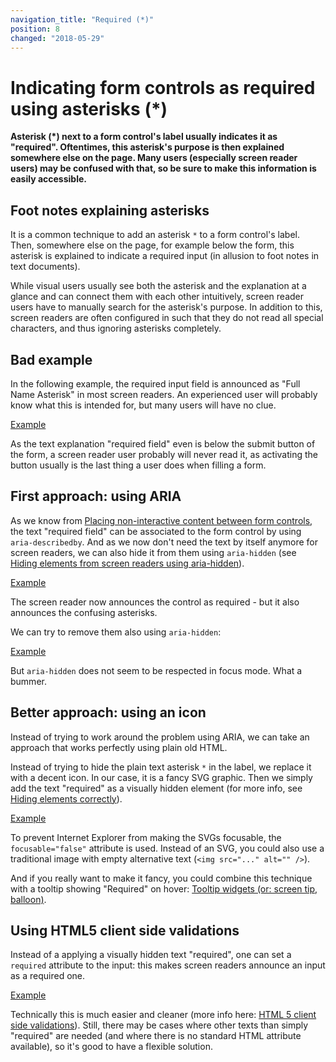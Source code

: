 ```yaml
---
navigation_title: "Required (*)"
position: 8
changed: "2018-05-29"
---
```


# Indicating form controls as required using asterisks (*)

**Asterisk (*) next to a form control's label usually indicates it as "required". Oftentimes, this asterisk's purpose is then explained somewhere else on the page. Many users (especially screen reader users) may be confused with that, so be sure to make this information is easily accessible.**

## Foot notes explaining asterisks

It is a common technique to add an asterisk `*` to a form control's label. Then, somewhere else on the page, for example below the form, this asterisk is explained to indicate a required input (in allusion to foot notes in text documents).

While visual users usually see both the asterisk and the explanation at a glance and can connect them with each other intuitively, screen reader users have to manually search for the asterisk's purpose. In addition to this, screen readers are often configured in such that they do not read all special characters, and thus ignoring asterisks completely.

## Bad example

In the following example, the required input field is announced as "Full Name Asterisk" in most screen readers. An experienced user will probably know what this is intended for, but many users will have no clue.

[Example](_examples/required-input-with-asterisk)

As the text explanation "required field" even is below the submit button of the form, a screen reader user probably will never read it, as activating the button usually is the last thing a user does when filling a form.

## First approach: using ARIA

As we know from [Placing non-interactive content between form controls](/examples/forms/non-interactive-content), the text "required field" can be associated to the form control by using `aria-describedby`. And as we now don't need the text by itself anymore for screen readers, we can also hide it from them using `aria-hidden` (see [Hiding elements from screen readers using aria-hidden](/examples/hiding-elements/from-screen-readers)).

[Example](_examples/required-input-with-asterisk-and-aria)

The screen reader now announces the control as required - but it also announces the confusing asterisks.

We can try to remove them also using `aria-hidden`:

[Example](_examples/required-input-with-hidden-asterisks-and-aria)

But `aria-hidden` does not seem to be respected in focus mode. What a bummer.

## Better approach: using an icon

Instead of trying to work around the problem using ARIA, we can take an approach that works perfectly using plain old HTML.

Instead of trying to hide the plain text asterisk `*` in the label, we replace it with a decent icon. In our case, it is a fancy SVG graphic. Then we simply add the text "required" as a visually hidden element (for more info, see [Hiding elements correctly](/examples/hiding-elements)).

[Example](_examples/required-input-with-asterisks-as-icons)

To prevent Internet Explorer from making the SVGs focusable, the `focusable="false"` attribute is used. Instead of an SVG, you could also use a traditional image with empty alternative text (`<img src="..." alt="" />`).

And if you really want to make it fancy, you could combine this technique with a tooltip showing "Required" on hover: [Tooltip widgets (or: screen tip, balloon)](/examples/widgets/tooltips).

## Using HTML5 client side validations

Instead of a applying a visually hidden text "required", one can set a `required` attribute to the input: this makes screen readers announce an input as a required one.

[Example](_examples/required-inputs-with-html-5)

Technically this is much easier and cleaner (more info here: [HTML 5 client side validations](/examples/forms/html-5-validations)). Still, there may be cases where other texts than simply "required" are needed (and where there is no standard HTML attribute available), so it's good to have a flexible solution.

